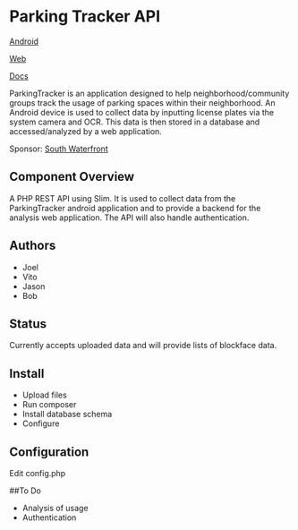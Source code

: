 # Parking Tracker API

[Android](https://github.com/WSUV-CS420-Team4/ParkingTracker)

[Web](https://github.com/WSUV-CS420-Team4/ParkingTrackerWeb)


[Docs](https://github.com/WSUV-CS420-Team4/ParkingTrackerDocs)

ParkingTracker is an application designed to help neighborhood/community groups track the usage of parking spaces
within their neighborhood. An Android device is used to collect data by inputting license plates via the system camera
and OCR. This data is then stored in a database and accessed/analyzed by a web application.

Sponsor: [South Waterfront](http://www.southwaterfront.com/)

## Component Overview

A PHP REST API using Slim. It is used to collect data from the ParkingTracker android application and to provide
a backend for the analysis web application. The API will also handle authentication.

## Authors

- Joel
- Vito
- Jason
- Bob

## Status

Currently accepts uploaded data and will provide lists of blockface data.

## Install

- Upload files
- Run composer
- Install database schema
- Configure

## Configuration

Edit config.php

##To Do

- Analysis of usage
- Authentication
